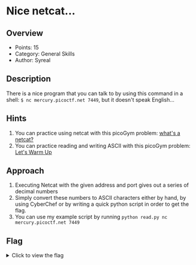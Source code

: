 # Nice netcat... 

## Overview

* Points: 15
* Category: General Skills
* Author: Syreal

## Description
There is a nice program that you can talk to by using this command in a shell: `$ nc mercury.picoctf.net 7449`, but it doesn't speak English...

## Hints

1. You can practice using netcat with this picoGym problem: [what's a netcat?](https://play.picoctf.org/practice/challenge/34)
2. You can practice reading and writing ASCII with this picoGym problem: [Let's Warm Up](https://play.picoctf.org/practice/challenge/22)

## Approach

1. Executing Netcat with the given address and port gives out a series of decimal numbers
2. Simply convert these numbers to ASCII characters either by hand, by using CyberChef or by writing a quick python script in order to get the flag.
3. You can use my example script by running `python read.py nc mercury.picoctf.net 7449`

## Flag

<details>
<summary>Click to view the flag</summary>

__picoCTF{g00d_k1tty!_n1c3_k1tty!_f2d7cafa}__
</details>